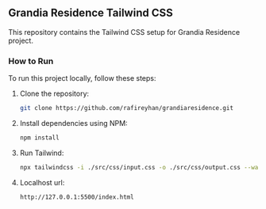 ## Grandia Residence Tailwind CSS

This repository contains the Tailwind CSS setup for Grandia Residence project.

### How to Run

To run this project locally, follow these steps:

1. Clone the repository:
   ```bash
   git clone https://github.com/rafireyhan/grandiaresidence.git
   
2. Install dependencies using NPM:
   ```bash
   npm install

3. Run Tailwind:
   ```bash
   npx tailwindcss -i ./src/css/input.css -o ./src/css/output.css --watch

4. Localhost url:
   ```bash
   http://127.0.0.1:5500/index.html
